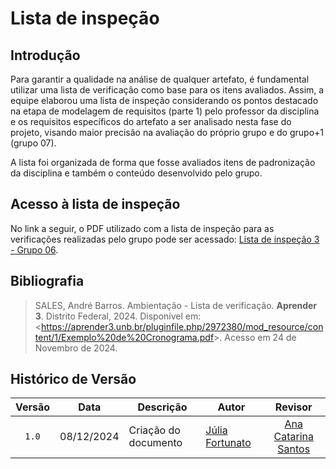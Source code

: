 # Lista de inspeção

## Introdução

Para garantir a qualidade na análise de qualquer artefato, é fundamental utilizar uma lista de verificação como base para os itens avaliados. Assim, a equipe elaborou uma lista de inspeção considerando os pontos destacado na etapa de modelagem de requisitos (parte 1) pelo professor da disciplina e os requisitos específicos do artefato a ser analisado nesta fase do projeto, visando maior precisão na avaliação do próprio grupo e do grupo+1 (grupo 07).

A lista foi organizada de forma que fosse avaliados itens de padronização da disciplina e também o conteúdo desenvolvido pelo grupo.

## Acesso à lista de inspeção

No link a seguir, o PDF utilizado com a lista de inspeção para as verificações realizadas pelo grupo pode ser acessado: [Lista de inspeção 3 - Grupo 06](ListaEntrega2.pdf).

## Bibliografia

> SALES, André Barros. Ambientação - Lista de verificação. **Aprender 3**. Distrito Federal, 2024. Disponível em: <<https://aprender3.unb.br/pluginfile.php/2972380/mod_resource/content/1/Exemplo%20de%20Cronograma.pdf>>. Acesso em 24 de Novembro de 2024.

## Histórico de Versão

| Versão | Data       | Descrição            | Autor                                                 |                         Revisor                          |
| :----: | ---------- | -------------------- | ----------------------------------------------------- | :------------------------------------------------------: |
| `1.0`  | 08/12/2024 | Criação do documento | [Júlia Fortunato](https://github.com/julia-fortunato)  |[Ana Catarina Santos](https://github.com/an4catarina) |
